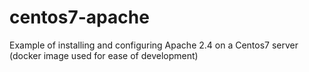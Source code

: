 # centos7-apache
Example of installing and configuring Apache 2.4 on a Centos7 server (docker image used for ease of development)
